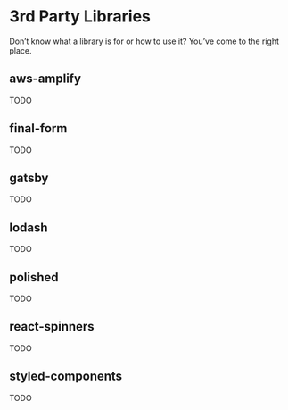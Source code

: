 # 3rd Party Libraries

Don&rsquo;t know what a library is for or how to use it? You&rsquo;ve come to the right place.

## aws-amplify

TODO

## final-form

TODO

## gatsby

TODO

## lodash

TODO

## polished

TODO

## react-spinners

TODO

## styled-components

TODO
